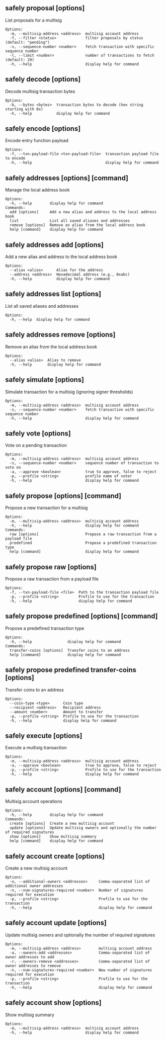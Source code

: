 ## safely proposal [options]

List proposals for a multisig

```
Options:
  -m, --multisig-address <address>  multisig account address
  -f, --filter <status>             filter proposals by status (default: "pending")
  -s, --sequence-number <number>    fetch transaction with specific sequence number
  -l, --limit <number>              number of transactions to fetch (default: 20)
  -h, --help                        display help for command
```

## safely decode [options]

Decode multisig transaction bytes

```
Options:
  -b, --bytes <bytes>  transaction bytes to decode (hex string starting with 0x)
  -h, --help           display help for command
```

## safely encode [options]

Encode entry function payload

```
Options:
  -f, --txn-payload-file <txn-payload-file>  transaction payload file to encode
  -h, --help                                 display help for command
```

## safely addresses [options] [command]

Manage the local address book

```
Options:
  -h, --help        display help for command
Commands:
  add [options]     Add a new alias and address to the local address book
  list              List all saved aliases and addresses
  remove [options]  Remove an alias from the local address book
  help [command]    display help for command
```

## safely addresses add [options]

Add a new alias and address to the local address book

```
Options:
  --alias <alias>      Alias for the address
  --address <address>  Hexadecimal address (e.g., 0xabc)
  -h, --help           display help for command
```

## safely addresses list [options]

List all saved aliases and addresses

```
Options:
  -h, --help  display help for command
```

## safely addresses remove [options]

Remove an alias from the local address book

```
Options:
  --alias <alias>  Alias to remove
  -h, --help       display help for command
```

## safely simulate [options]

Simulate transaction for a multisig (ignoring signer thresholds)

```
Options:
  -m, --multisig-address <address>  multisig account address
  -s, --sequence-number <number>    fetch transaction with specific sequence number
  -h, --help                        display help for command
```

## safely vote [options]

Vote on a pending transaction

```
Options:
  -m, --multisig-address <address>  multisig account address
  -s, --sequence-number <number>    sequence number of transaction to vote on
  -a, --approve <boolean>           true to approve, false to reject
  -p, --profile <string>            profile name of voter
  -h, --help                        display help for command
```

## safely propose [options] [command]

Propose a new transaction for a multisig

```
Options:
  -m, --multisig-address <address>  multisig account address
  -h, --help                        display help for command
Commands:
  raw [options]                     Propose a raw transaction from a payload file
  predefined                        Propose a predefined transaction type
  help [command]                    display help for command
```

## safely propose raw [options]

Propose a raw transaction from a payload file

```
Options:
  -f, --txn-payload-file <file>  Path to the transaction payload file
  -p, --profile <string>         Profile to use for the transaction
  -h, --help                     display help for command
```

## safely propose predefined [options] [command]

Propose a predefined transaction type

```
Options:
  -h, --help                display help for command
Commands:
  transfer-coins [options]  Transfer coins to an address
  help [command]            display help for command
```

## safely propose predefined transfer-coins [options]

Transfer coins to an address

```
Options:
  --coin-type <type>      Coin type
  --recipient <address>   Recipient address
  --amount <number>       Amount to transfer
  -p, --profile <string>  Profile to use for the transaction
  -h, --help              display help for command
```

## safely execute [options]

Execute a multisig transaction

```
Options:
  -m, --multisig-address <address>  multisig account address
  -a, --approve <boolean>           true to approve, false to reject
  -p, --profile <string>            Profile to use for the transaction
  -h, --help                        display help for command
```

## safely account [options] [command]

Multisig account operations

```
Options:
  -h, --help        display help for command
Commands:
  create [options]  Create a new multisig account
  update [options]  Update multisig owners and optionally the number of required signatures
  show [options]    Show multisig summary
  help [command]    display help for command
```

## safely account create [options]

Create a new multisig account

```
Options:
  -o, --additional-owners <addresses>     Comma-separated list of additional owner addresses
  -n, --num-signatures-required <number>  Number of signatures required for execution
  -p, --profile <string>                  Profile to use for the transaction
  -h, --help                              display help for command
```

## safely account update [options]

Update multisig owners and optionally the number of required signatures

```
Options:
  -m, --multisig-address <address>        multisig account address
  -a, --owners-add <addresses>            Comma-separated list of owner addresses to add
  -r, --owners-remove <addresses>         Comma-separated list of owner addresses to remove
  -n, --num-signatures-required <number>  New number of signatures required for execution
  -p, --profile <string>                  Profile to use for the transaction
  -h, --help                              display help for command
```

## safely account show [options]

Show multisig summary

```
Options:
  -m, --multisig-address <address>  multisig account address
  -h, --help                        display help for command
```
